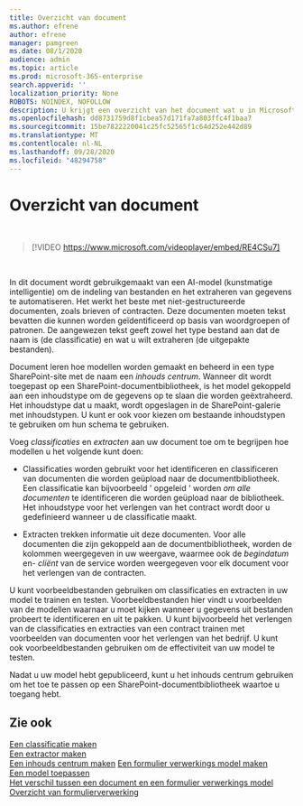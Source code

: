 ```yaml
---
title: Overzicht van document
ms.author: efrene
author: efrene
manager: pamgreen
ms.date: 08/1/2020
audience: admin
ms.topic: article
ms.prod: microsoft-365-enterprise
search.appverid: ''
localization_priority: None
ROBOTS: NOINDEX, NOFOLLOW
description: U krijgt een overzicht van het document wat u in Microsoft SharePoint Syntex.
ms.openlocfilehash: dd8731759d8f1cbea57d171fa7a803ffc4f1baa7
ms.sourcegitcommit: 15be7822220041c25fc52565f1c64d252e442d89
ms.translationtype: MT
ms.contentlocale: nl-NL
ms.lasthandoff: 09/28/2020
ms.locfileid: "48294758"
---
```

# <a name="document-understanding-overview"></a>Overzicht van document


</br>

> [!VIDEO https://www.microsoft.com/videoplayer/embed/RE4CSu7] 

</br>

In dit document wordt gebruikgemaakt van een AI-model (kunstmatige intelligentie) om de indeling van bestanden en het extraheren van gegevens te automatiseren. Het werkt het beste met niet-gestructureerde documenten, zoals brieven of contracten. Deze documenten moeten tekst bevatten die kunnen worden geïdentificeerd op basis van woordgroepen of patronen. De aangewezen tekst geeft zowel het type bestand aan dat de naam is (de classificatie) en wat u wilt extraheren (de uitgepakte bestanden).

Document leren hoe modellen worden gemaakt en beheerd in een type SharePoint-site met de naam een *inhouds centrum*. Wanneer dit wordt toegepast op een SharePoint-documentbibliotheek, is het model gekoppeld aan een inhoudstype om de gegevens op te slaan die worden geëxtraheerd. Het inhoudstype dat u maakt, wordt opgeslagen in de SharePoint-galerie met inhoudstypen. U kunt er ook voor kiezen om bestaande inhoudstypen te gebruiken om hun schema te gebruiken.

Voeg *classificaties* en *extracten* aan uw document toe om te begrijpen hoe modellen u het volgende kunt doen: 

- Classificaties worden gebruikt voor het identificeren en classificeren van documenten die worden geüpload naar de documentbibliotheek. Een classificatie kan bijvoorbeeld ' opgeleid ' worden *om alle documenten* te identificeren die worden geüpload naar de bibliotheek. Het inhoudstype voor het verlengen van het contract wordt door u gedefinieerd wanneer u de classificatie maakt.

- Extracten trekken informatie uit deze documenten. Voor alle documenten die zijn gekoppeld aan de documentbibliotheek, worden de kolommen weergegeven in uw weergave, waarmee ook de *begindatum* en-  *cliënt* van de service worden weergegeven voor elk document voor het verlengen van de contracten. 

U kunt voorbeeldbestanden gebruiken om classificaties en extracten in uw model te trainen en testen. Voorbeeldbestanden hier vindt u voorbeelden van de modellen waarnaar u moet kijken wanneer u gegevens uit bestanden probeert te identificeren en uit te pakken. U kunt bijvoorbeeld het verlengen van de classificaties en extracties van een contract trainen met voorbeelden van documenten voor het verlengen van het bedrijf. U kunt ook voorbeeldbestanden gebruiken om de effectiviteit van uw model te testen.

Nadat u uw model hebt gepubliceerd, kunt u het inhouds centrum gebruiken om het toe te passen op een SharePoint-documentbibliotheek waartoe u toegang hebt.  


## <a name="see-also"></a>Zie ook
[Een classificatie maken](create-a-classifier.md)</br>
[Een extractor maken](create-an-extractor.md)</br>
[Een inhouds centrum maken](create-a-content-center.md) 
 [Een formulier verwerkings model maken](create-a-form-processing-model.md)</br>
[Een model toepassen](apply-a-model.md)   
[Het verschil tussen een document en een formulier verwerkings model](difference-between-document-understanding-and-form-processing-model.md)  
[Overzicht van formulierverwerking](form-processing-overview.md)
